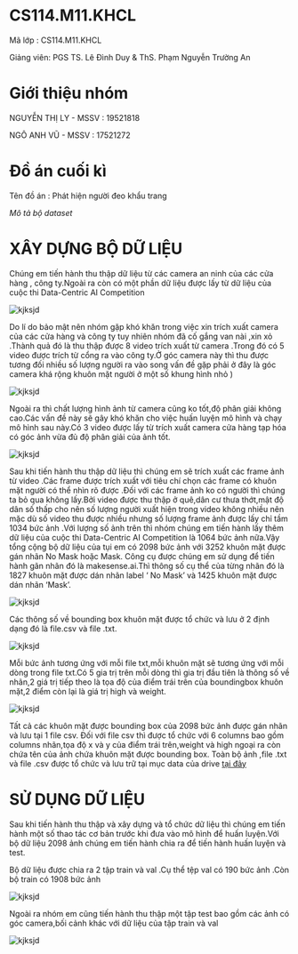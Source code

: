 # CS114.M11.KHCL
<html>
 <p> Mã lớp : CS114.M11.KHCL</p>
 <p> Giảng viên: PGS TS. Lê Đình Duy & ThS. Phạm Nguyễn Trường An </p> 
  
<h1> Giới thiệu nhóm </h1>
<p> NGUYỄN THỊ LY - MSSV : 19521818 </p>
<p> NGÔ ANH VŨ -  MSSV : 17521272 </p>
<h1> Đồ án cuối kì </h1>
<p>Tên đồ án : Phát hiện người đeo khẩu trang </p>
  
 _Mô tả bộ dataset_
  
# XÂY DỰNG BỘ DỮ LIỆU
  
  Chúng em tiến hành thu thập dữ liệu từ các camera an ninh của các cửa hàng , công ty.Ngoài ra  còn có một phần dữ liệu được lấy từ dữ liệu của cuộc thi
Data-Centric AI Competition
  
![kjksjd](https://github.com/nguyenthily1605/CS114.L21.KHCL/blob/main/image/1.png)
  

  Do lí do bảo mật nên nhóm gặp khó khăn trong việc xin trích xuất camera của các cửa hàng và công ty tuy nhiên nhóm đã cố gắng van nài ,xin xỏ .Thành quả đó là thu thập được 8 video trích xuất từ camera  .Trong đó có 5 video được trích từ cổng ra vào công ty.Ở góc camera này thì thu được tương đối nhiều số lượng người ra vào song vấn đề gặp phải ở đây là góc camera khá rộng khuôn mặt người ở một số khung hình nhỏ )
  
  ![kjksjd](https://github.com/nguyenthily1605/CS114.L21.KHCL/blob/main/image/2.png)
  

  Ngoài ra thì chất lượng hình ảnh từ camera cũng ko tốt,độ phân giải không cao.Các vấn đề này sẽ gây khó khăn cho việc huấn luyện mô hình và chạy mô hình sau này.Có 3 video được lấy từ trích xuất camera cửa hàng tạp hóa có góc ảnh vừa đủ độ phân giải của ảnh tốt.
  
  ![kjksjd](https://github.com/nguyenthily1605/CS114.L21.KHCL/blob/main/image/3.png)
  

Sau khi tiến hành thu thập dữ liệu thì chúng em sẽ trích xuất các frame ảnh từ video .Các frame được trích xuất với tiêu chí chọn các frame có khuôn mặt người có thể nhìn rõ được .Đối với các frame ảnh ko có người thì chúng ta bỏ qua không lấy.Bởi video được thu thập ở quê,dân cư thưa thớt,mật độ dân số thấp cho nên số lượng người xuất hiện trong video không nhiều nên mặc dù số video thu được nhiều nhưng số lượng frame ảnh được lấy chỉ tầm 1034 bức ảnh .Với lượng số ảnh trên thì nhóm chúng em tiến hành lấy thêm dữ liệu của cuộc thi  Data-Centric AI Competition là 1064 bức ảnh nữa.Vậy tổng cộng bộ dữ liệu của tụi em có 2098 bức ảnh với 3252 khuôn mặt được gán nhãn No Mask hoặc Mask. Công cụ được chúng em sử dụng để tiến hành gãn nhãn đó là makesense.ai.Thì thông số cụ thể của từng nhãn đó là 1827 khuôn mặt được dán nhãn label ‘ No Mask’ và 1425 khuôn mặt  được dán nhãn ‘Mask’.

 ![kjksjd](https://github.com/nguyenthily1605/CS114.L21.KHCL/blob/main/image/4.jpg)

Các thông số về bounding box khuôn mặt được tổ chức và lưu ở 2 định dạng đó là file.csv và file .txt.
 
![kjksjd](https://github.com/nguyenthily1605/CS114.L21.KHCL/blob/main/image/5.png)
  
Mỗi bức ảnh tương ứng với mỗi file txt,mỗi khuôn mặt sẽ tương ứng với mỗi dòng trong file txt.Có 5 gia trị trên mỗi dòng thì gia trị đầu tiên là thông số về nhãn,2 giá trị tiếp theo là tọa độ của điểm trái trên của boundingbox khuôn mặt,2 điểm còn lại là giá trị high và weight.  

  ![kjksjd](https://github.com/nguyenthily1605/CS114.L21.KHCL/blob/main/image/6.png)
  
Tất cả các khuôn mặt được bounding box của 2098 bức ảnh được gán nhãn và lưu tại 1 file csv. Đối với file csv thì được tổ chức với 6 columns bao gồm columns nhãn,tọa độ x và y của điểm trái trên,weight và high ngoại ra còn chứa tên của ảnh chứa khuôn mặt được bounding box.
  Toàn bộ ảnh ,file .txt và file .csv được tổ chức và lưu trữ tại mục data của drive [tại đây](https://drive.google.com/drive/folders/1_UuzfXEk6-at0SI4-y3c84NzROAc2XPe?usp=sharing)
  
  # SỬ DỤNG DỮ LIỆU
  
  Sau khi tiến hành thu thập và xây dựng và tổ  chức dữ liệu thì chúng em tiến hành một số thao tác cơ bản trước khi đưa vào mô hình để huấn luyện.Với bộ dữ liệu 2098 ảnh chúng em tiến hành chia ra để tiến hành huấn luyện và test.
  
  Bộ dữ liệu được chia ra 2 tập train và val  .Cụ thể tệp val có 190 bức ảnh .Còn bộ train có 1908 bức ảnh

  ![kjksjd](https://github.com/nguyenthily1605/CS114.L21.KHCL/blob/main/image/7.png)
  
  Ngoài ra nhóm em cũng tiến hành thu thập một tập test bao gồm các ảnh có góc camera,bối cảnh khác với dữ liệu của tập train và val
  
  
  ![kjksjd](https://github.com/nguyenthily1605/CS114.L21.KHCL/blob/main/image/8.png)
  

